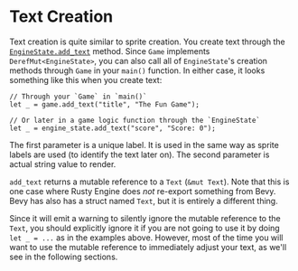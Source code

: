 # Text Creation

Text creation is quite similar to sprite creation. You create text through the [`EngineState.add_text`](400-engine-state.md) method.  Since `Game` implements `DerefMut<EngineState>`, you can also call all of `EngineState`'s creation methods through `Game` in your `main()` function. In either case, it looks something like this when you create text:

```rust,ignored
// Through your `Game` in `main()`
let _ = game.add_text("title", "The Fun Game");

// Or later in a game logic function through the `EngineState`
let _ = engine_state.add_text("score", "Score: 0");
```

The first parameter is a unique label. It is used in the same way as sprite labels are used (to identify the text later on). The second parameter is actual string value to render.

`add_text` returns a mutable reference to a `Text` (`&mut Text`). Note that this is one case where Rusty Engine does _not_ re-export something from Bevy. Bevy has also has a struct named `Text`, but it is entirely a different thing.

Since it will emit a warning to silently ignore the mutable reference to the `Text`, you should explicitly ignore it if you are not going to use it by doing `let _ = ...` as in the examples above. However, most of the time you will want to use the mutable reference to immediately adjust your text, as we'll see in the following sections.

